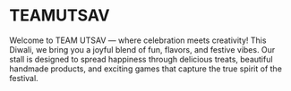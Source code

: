 # TEAMUTSAV
Welcome to TEAM UTSAV — where celebration meets creativity! This Diwali, we bring you a joyful blend of fun, flavors, and festive vibes. Our stall is designed to spread happiness through delicious treats, beautiful handmade products, and exciting games that capture the true spirit of the festival.
